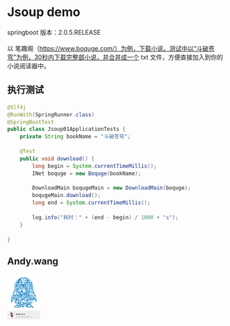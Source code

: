 Jsoup demo
================================
springboot 版本：2.0.5.RELEASE<br>
<br>
以 笔趣阁（https://www.boquge.com/）为例，下载小说。测试中以“斗破苍穹”为例，30秒内下载完整部小说，并合并成一个 txt 文件，方便直接加入到你的 小说阅读器中。

## 执行测试 
```java
@Slf4j
@RunWith(SpringRunner.class)
@SpringBootTest
public class Jsoup01ApplicationTests {
    private String bookName = "斗破苍穹";

    @Test
    public void download() {
        long begin = System.currentTimeMillis();
        INet boquge = new Boquge(bookName);

        DownloadMain boqugeMain = new DownloadMain(boquge);
        boqugeMain.download();
        long end = System.currentTimeMillis();

        log.info("耗时：" + (end - begin) / 1000 + "s");
    }

}
```
## Andy.wang

<img src="doc/594580820.jpg" width="15%" alt="Andy.wang的QQ"/>